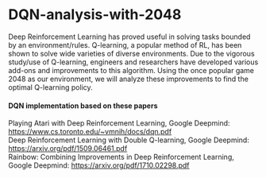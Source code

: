 # DQN-analysis-with-2048
Deep Reinforcement Learning has proved useful in solving tasks bounded by an environment/rules. Q-learning, a popular method of RL, has been shown to solve wide varieties of diverse environments. Due to the vigorous study/use of Q-learning, engineers and researchers have developed various add-ons and improvements to this algorithm. Using the once popular game 2048 as our environment, we will analyze these improvements to find the optimal Q-learning policy.

#### DQN implementation based on these papers
Playing Atari with Deep Reinforcement Learning, Google Deepmind: 
https://www.cs.toronto.edu/~vmnih/docs/dqn.pdf <br>
Deep Reinforcement Learning with Double Q-learning, Google Deepmind:
https://arxiv.org/pdf/1509.06461.pdf<br>
Rainbow: Combining Improvements in Deep Reinforcement Learning, Google Deepmind:
https://arxiv.org/pdf/1710.02298.pdf
